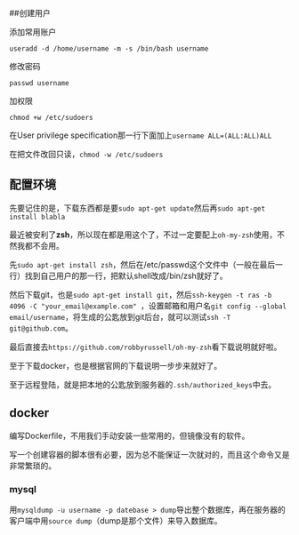 

##创建用户

添加常用账户

`useradd -d /home/username -m -s /bin/bash username`

修改密码

`passwd username`

加权限

`chmod +w /etc/sudoers`

在User privilege specification那一行下面加上`username ALL=(ALL:ALL)ALL`

在把文件改回只读，`chmod -w /etc/sudoers`

## 配置环境

先要记住的是，下载东西都是要`sudo apt-get update`然后再`sudo apt-get install blabla`

最近被安利了**zsh**，所以现在都是用这个了，不过一定要配上`oh-my-zsh`使用，不然我都不会用。

先`sudo apt-get install zsh`，然后在/etc/passwd这个文件中（一般在最后一行）找到自己用户的那一行，把默认shell改成/bin/zsh就好了。

然后下载git，也是`sudo apt-get install git`，然后`ssh-keygen -t ras -b 4096 -C "your_email@example.com" `，设置邮箱和用户名`git config --global email/username`，将生成的公匙放到git后台，就可以测试`ssh -T git@github.com`。

最后直接去`https://github.com/robbyrussell/oh-my-zsh`看下载说明就好啦。

至于下载docker，也是根据官网的下载说明一步步来就好了。

至于远程登陆，就是把本地的公匙放到服务器的`.ssh/authorized_keys`中去。

## docker

编写Dockerfile，不用我们手动安装一些常用的，但镜像没有的软件。

写一个创建容器的脚本很有必要，因为总不能保证一次就对的，而且这个命令又是非常繁琐的。

### mysql

用`mysqldump -u username -p datebase > dump`导出整个数据库，再在服务器的客户端中用`source dump`（dump是那个文件）来导入数据库。



